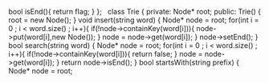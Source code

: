 bool isEnd(){
return flag;
}
};
​
​
class Trie {
private:
Node* root;
public:
Trie() {
root = new Node();
}
void insert(string word) {
Node* node = root;
for(int i = 0 ; i < word.size() ; i++){
if(!node->containKey(word[i])){
node->put(word[i],new Node());
}
node = node->get(word[i]);
}
node->setEnd();
}
bool search(string word) {
Node* node = root;
for(int i = 0 ; i < word.size() ; i++){
if(!node->containKey(word[i])){
return false;
}
node = node->get(word[i]);
}
return node->isEnd();
}
bool startsWith(string prefix) {
Node* node = root;